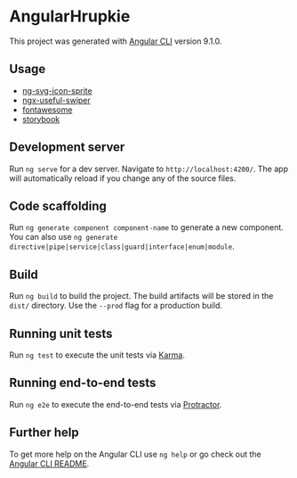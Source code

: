 # AngularHrupkie

This project was generated with [Angular CLI](https://github.com/angular/angular-cli) version 9.1.0.

## Usage
- [ng-svg-icon-sprite](https://github.com/jannicz/ng-svg-icon-sprite)
- [ngx-useful-swiper](https://github.com/jaychase/angular2-useful-swiper)
- [fontawesome](https://fontawesome.com/)
- [storybook](https://storybook.js.org/docs/guides/guide-angular/r)

## Development server

Run `ng serve` for a dev server. Navigate to `http://localhost:4200/`. The app will automatically reload if you change any of the source files.

## Code scaffolding

Run `ng generate component component-name` to generate a new component. You can also use `ng generate directive|pipe|service|class|guard|interface|enum|module`.

## Build

Run `ng build` to build the project. The build artifacts will be stored in the `dist/` directory. Use the `--prod` flag for a production build.

## Running unit tests

Run `ng test` to execute the unit tests via [Karma](https://karma-runner.github.io).

## Running end-to-end tests

Run `ng e2e` to execute the end-to-end tests via [Protractor](http://www.protractortest.org/).

## Further help

To get more help on the Angular CLI use `ng help` or go check out the [Angular CLI README](https://github.com/angular/angular-cli/blob/master/README.md).
